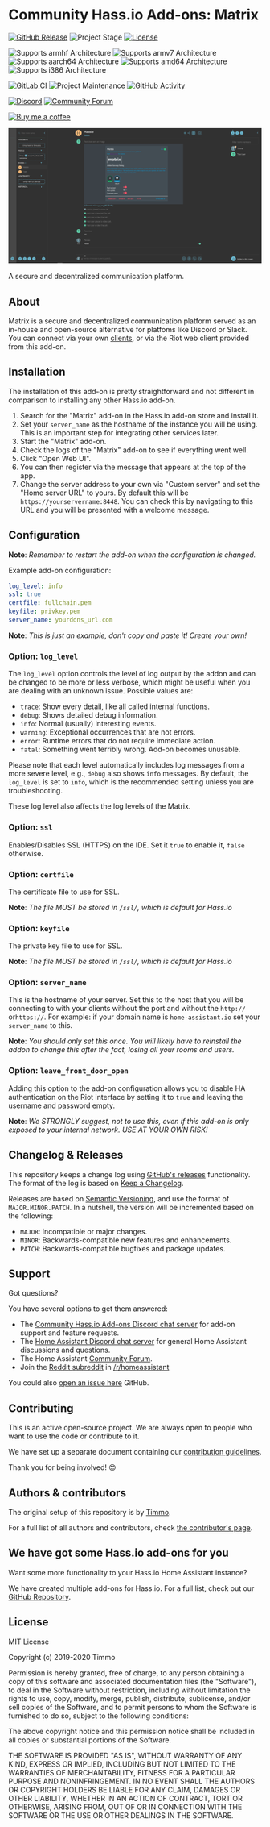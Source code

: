 # Community Hass.io Add-ons: Matrix

[![GitHub Release][releases-shield]][releases]
![Project Stage][project-stage-shield]
[![License][license-shield]](LICENSE.md)

![Supports armhf Architecture][armhf-shield]
![Supports armv7 Architecture][armv7-shield]
![Supports aarch64 Architecture][aarch64-shield]
![Supports amd64 Architecture][amd64-shield]
![Supports i386 Architecture][i386-shield]

[![GitLab CI][gitlabci-shield]][gitlabci]
![Project Maintenance][maintenance-shield]
[![GitHub Activity][commits-shield]][commits]

[![Discord][discord-shield]][discord]
[![Community Forum][forum-shield]][forum]

[![Buy me a coffee][buymeacoffee-shield]][buymeacoffee]

![Screenshot](images/screenshot.png)

A secure and decentralized communication platform.

## About

Matrix is a secure and decentralized communication platform served as an
 in-house and open-source alternative for platfoms like Discord or Slack. You
 can connect via your own [clients][clients], or via the Riot web client
 provided from this add-on.

## Installation

The installation of this add-on is pretty straightforward and not different in
comparison to installing any other Hass.io add-on.

1. Search for the "Matrix" add-on in the Hass.io add-on store and install it.
1. Set your `server_name` as the hostname of the instance you will be using.
 This is an important step for integrating other services later.
1. Start the "Matrix" add-on.
1. Check the logs of the "Matrix" add-on to see if everything went well.
1. Click "Open Web UI".
1. You can then register via the message that appears at the top of the app.
1. Change the server address to your own via "Custom server" and set the
 "Home server URL" to yours. By default this will be
 `https://yourservername:8448`. You can check this by navigating to this URL
 and you will be presented with a welcome message.

## Configuration

**Note**: _Remember to restart the add-on when the configuration is changed._

Example add-on configuration:

```yaml
log_level: info
ssl: true
certfile: fullchain.pem
keyfile: privkey.pem
server_name: yourddns_url.com
```

**Note**: _This is just an example, don't copy and paste it! Create your own!_

### Option: `log_level`

The `log_level` option controls the level of log output by the addon and can
be changed to be more or less verbose, which might be useful when you are
dealing with an unknown issue. Possible values are:

- `trace`: Show every detail, like all called internal functions.
- `debug`: Shows detailed debug information.
- `info`: Normal (usually) interesting events.
- `warning`: Exceptional occurrences that are not errors.
- `error`:  Runtime errors that do not require immediate action.
- `fatal`: Something went terribly wrong. Add-on becomes unusable.

Please note that each level automatically includes log messages from a
more severe level, e.g., `debug` also shows `info` messages. By default,
the `log_level` is set to `info`, which is the recommended setting unless
you are troubleshooting.

These log level also affects the log levels of the Matrix.

### Option: `ssl`

Enables/Disables SSL (HTTPS) on the IDE. Set it `true` to enable it,
`false` otherwise.

### Option: `certfile`

The certificate file to use for SSL.

**Note**: _The file MUST be stored in `/ssl/`, which is default for Hass.io_

### Option: `keyfile`

The private key file to use for SSL.

**Note**: _The file MUST be stored in `/ssl/`, which is default for Hass.io_

### Option: `server_name`

This is the hostname of your server. Set this to the host that you will be
connecting to with your clients without the port and without the
`http://` or`https://`. For example: if your domain name is
`home-assistant.io` set your `server_name` to this.

**Note**: _You should only set this once. You will likely have to reinstall the
 addon to change this after the fact, losing all your rooms and users._

### Option: `leave_front_door_open`

Adding this option to the add-on configuration allows you to disable HA
authentication on the Riot interface by setting it to `true` and leaving the
username and password empty.

**Note**: _We STRONGLY suggest, not to use this, even if this add-on is
only exposed to your internal network. USE AT YOUR OWN RISK!_

## Changelog & Releases

This repository keeps a change log using [GitHub's releases][releases]
functionality. The format of the log is based on
[Keep a Changelog][keepchangelog].

Releases are based on [Semantic Versioning][semver], and use the format
of ``MAJOR.MINOR.PATCH``. In a nutshell, the version will be incremented
based on the following:

- ``MAJOR``: Incompatible or major changes.
- ``MINOR``: Backwards-compatible new features and enhancements.
- ``PATCH``: Backwards-compatible bugfixes and package updates.

## Support

Got questions?

You have several options to get them answered:

- The [Community Hass.io Add-ons Discord chat server][discord] for add-on
  support and feature requests.
- The [Home Assistant Discord chat server][discord-ha] for general Home
  Assistant discussions and questions.
- The Home Assistant [Community Forum][forum].
- Join the [Reddit subreddit][reddit] in [/r/homeassistant][reddit]

You could also [open an issue here][issue] GitHub.

## Contributing

This is an active open-source project. We are always open to people who want to
use the code or contribute to it.

We have set up a separate document containing our
[contribution guidelines](CONTRIBUTING.md).

Thank you for being involved! :heart_eyes:

## Authors & contributors

The original setup of this repository is by [Timmo][timmo].

For a full list of all authors and contributors,
check [the contributor's page][contributors].

## We have got some Hass.io add-ons for you

Want some more functionality to your Hass.io Home Assistant instance?

We have created multiple add-ons for Hass.io. For a full list, check out
our [GitHub Repository][repository].

## License

MIT License

Copyright (c) 2019-2020 Timmo

Permission is hereby granted, free of charge, to any person obtaining a copy
of this software and associated documentation files (the "Software"), to deal
in the Software without restriction, including without limitation the rights
to use, copy, modify, merge, publish, distribute, sublicense, and/or sell
copies of the Software, and to permit persons to whom the Software is
furnished to do so, subject to the following conditions:

The above copyright notice and this permission notice shall be included in all
copies or substantial portions of the Software.

THE SOFTWARE IS PROVIDED "AS IS", WITHOUT WARRANTY OF ANY KIND, EXPRESS OR
IMPLIED, INCLUDING BUT NOT LIMITED TO THE WARRANTIES OF MERCHANTABILITY,
FITNESS FOR A PARTICULAR PURPOSE AND NONINFRINGEMENT. IN NO EVENT SHALL THE
AUTHORS OR COPYRIGHT HOLDERS BE LIABLE FOR ANY CLAIM, DAMAGES OR OTHER
LIABILITY, WHETHER IN AN ACTION OF CONTRACT, TORT OR OTHERWISE, ARISING FROM,
OUT OF OR IN CONNECTION WITH THE SOFTWARE OR THE USE OR OTHER DEALINGS IN THE
SOFTWARE.

[aarch64-shield]: https://img.shields.io/badge/aarch64-yes-green.svg
[amd64-shield]: https://img.shields.io/badge/amd64-yes-green.svg
[armhf-shield]: https://img.shields.io/badge/armhf-yes-green.svg
[armv7-shield]: https://img.shields.io/badge/armv7-yes-green.svg
[buymeacoffee-shield]: https://www.buymeacoffee.com/assets/img/guidelines/download-assets-sm-2.svg
[buymeacoffee]: https://www.buymeacoffee.com/timmo
[clients]: https://matrix.org/docs/projects/try-matrix-now.html
[commits-shield]: https://img.shields.io/github/commit-activity/y/hassio-addons/addon-matrix.svg
[commits]: https://github.com/hassio-addons/addon-matrix/commits/master
[contributors]: https://github.com/hassio-addons/addon-matrix/graphs/contributors
[discord-ha]: https://discord.gg/c5DvZ4e
[discord-shield]: https://img.shields.io/discord/478094546522079232.svg
[discord]: https://discord.me/hassioaddons
[forum-shield]: https://img.shields.io/badge/community-forum-brightgreen.svg
[forum]: https://community.home-assistant.io
[gitlabci-shield]: https://gitlab.com/hassio-addons/addon-matrix/badges/master/pipeline.svg
[gitlabci]: https://gitlab.com/hassio-addons/addon-matrix/pipelines
[home-assistant]: https://home-assistant.io
[i386-shield]: https://img.shields.io/badge/i386-yes-green.svg
[issue]: https://github.com/hassio-addons/addon-matrix/issues
[keepchangelog]: http://keepachangelog.com/en/1.0.0/
[license-shield]: https://img.shields.io/github/license/hassio-addons/addon-matrix.svg
[maintenance-shield]: https://img.shields.io/maintenance/yes/2020.svg
[project-stage-shield]: https://img.shields.io/badge/project%20stage-beta-green.svg
[reddit]: https://reddit.com/r/homeassistant
[releases-shield]: https://img.shields.io/github/release/hassio-addons/addon-matrix.svg
[releases]: https://github.com/hassio-addons/addon-matrix/releases
[repository]: https://github.com/hassio-addons/repository
[semver]: http://semver.org/spec/v2.0.0.html
[timmo]: https://github.com/timmo001
